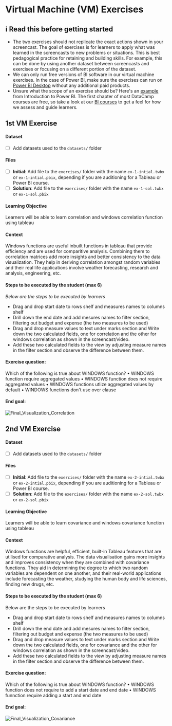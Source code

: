 # Virtual Machine (VM) Exercises

## :information_source: Read this before getting started
- The two exercises should not replicate the exact actions shown in your screencast. The goal of exercises is for learners to apply what was learned in the screencasts to new problems or situations. This is best pedagogical practice for retaining and building skills. For example, this can be done by using another dataset between screencasts and exercises or focusing on a different portion of the dataset.
- We can only run free versions of BI software in our virtual machine exercises. In the case of Power BI, make sure the exercises can run on [Power BI Desktop](https://powerbi.microsoft.com/en-us/desktop/) without any additional paid products. 
- Unsure what the scope of an exercise should be? Here's an [example](https://campus.datacamp.com/courses/introduction-to-power-bi/getting-started-with-power-bi?ex=14) from Introduction to Power BI. The first chapter of most DataCamp courses are free, so take a look at our [BI courses](https://learn.datacamp.com/courses?technologies=Tableau&technologies=Power%20BI) to get a feel for how we assess and guide learners.

## 1st VM Exercise

#### Dataset

- [ ] Add datasets used to the `datasets/` folder

#### Files

- [ ] **Initial**: Add file to the `exercises/`  folder with the name `ex-1-intial.twbx` or `ex-1-intial.pbix`, depending if you are auditioning for a Tableau or Power BI course.
- [ ] **Solution**: Add file to the `exercises/`  folder with the name `ex-1-sol.twbx` or `ex-1-sol.pbix`

#### Learning Objective

Learners will be able to learn correlation and windows correlation function using tableau

#### Context

Windows functions are useful inbuilt functions in tableau that provide efficiency and are used for comparitive analysis. Combining them to correlation matrices add more insights and better consistency to the data visualization. They help in deriving correlation amongst random variables and their real life applications involve weather forecasting, research and analysis, engineering, etc.

#### Steps to be executed by the student (max 6)

*Below are the steps to be executed by learners*

- Drag and drop start date to rows shelf and measures names to columns shelf
- Drill down the end date and add mesures names to filter section, filtering out budget and expense (the two measures to be used)
- Drag and drop measure values to text under marks section and Write down the two calculated fields, one for correlation and the other for windows correlation as shown   in the screencast/video.
- Add these two calculated fields to the view by adjusting measure names in the filter section and observe the difference between them.

#### Exercise question:

Which of the following is true about WINDOWS function?
•	WINDOWS function require aggregated values
•	WINDOWS function does not require aggregated values
•	WINDOWS functions utlize aggregated values by default
•	WINDOWS functions don't use over clause


#### End goal:

![Final_Visualization_Correlation](https://user-images.githubusercontent.com/122206001/211249513-c8422d64-6681-47ad-9e7e-723d5ccf7831.png)




## 2nd VM Exercise

#### Dataset

- [ ] Add datasets used to the `datasets/` folder

#### Files

- [ ] **Initial**: Add file to the `exercises/`  folder with the name `ex-2-intial.twbx` or `ex-2-intial.pbix`, depending if you are auditioning for a Tableau or Power BI course.
- [ ] **Solution**: Add file to the `exercises/`  folder with the name `ex-2-sol.twbx` or `ex-2-sol.pbix`

#### Learning Objective

Learners will be able to learn covariance and windows covariance function using tableau

#### Context

Windows functions are helpful, efficient, built-in Tableau features that are utilised for comparative analysis. The data visualisation gains more insights and improves consistency when they are combined with covariance functions. They aid in determining the degree to which two random variables are dependent on one another, and their real-world applications include forecasting the weather, studying the human body and life sciences, finding new drugs, etc.

#### Steps to be executed by the student (max 6)

Below are the steps to be executed by learners

- Drag and drop start date to rows shelf and measures names to columns shelf
- Drill down the end date and add mesures names to filter section, filtering out budget and expense (the two measures to be used)
- Drag and drop measure values to text under marks section and Write down the two calculated fields, one for covariance and the other for windows correlation as shown   in the screencast/video.
- Add these two calculated fields to the view by adjusting measure names in the filter section and observe the difference between them.

#### Exercise question:
 Which of the following is true about WINDOWS function?
•	WINDOWS function does not require to add a start date and end date
•	WINDOWS funnction require adding a start and end date

#### End goal:

![Final_Visualization_Covariance](https://user-images.githubusercontent.com/122206001/211244313-f22955e8-2d0d-44dd-9f7e-6cbe691ab844.png)


